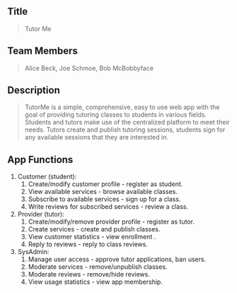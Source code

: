 ## Title
> Tutor Me

## Team Members
> Alice Beck, Joe Schmoe, Bob McBobbyface

## Description 
> TutorMe is a simple, comprehensive, easy to use web app with the goal of providing tutoring classes to students in various fields. Students and tutors make use of the centralized platform to meet their needs. Tutors create and publish tutoring sessions, students sign for any available sessions that they are interested in.
>

## App Functions
1. Customer (student):
    1. Create/modify customer profile - register as student.
    2. View available services - browse available classes.
    3. Subscribe to available services - sign up for a class.
    4. Write reviews for subscribed services - review a class.
2. Provider (tutor):
    1. Create/modify/remove provider profile - register as tutor.
    2. Create services - create and publish classes.
    3. View customer statistics - view enrollment .
    4. Reply to reviews - reply to class reviews.
3. SysAdmin:
    1. Manage user access - approve tutor applications, ban users.
    2. Moderate services - remove/unpublish classes.
    3. Moderate reviews - remove/hide reviews.
    4. View usage statistics - view app membership.

